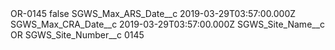 <?xml version="1.0" encoding="UTF-8"?>
<CustomMetadata xmlns="http://soap.sforce.com/2006/04/metadata" xmlns:xsi="http://www.w3.org/2001/XMLSchema-instance" xmlns:xsd="http://www.w3.org/2001/XMLSchema">
    <label>OR-0145</label>
    <protected>false</protected>
    <values>
        <field>SGWS_Max_ARS_Date__c</field>
        <value xsi:type="xsd:dateTime">2019-03-29T03:57:00.000Z</value>
    </values>
    <values>
        <field>SGWS_Max_CRA_Date__c</field>
        <value xsi:type="xsd:dateTime">2019-03-29T03:57:00.000Z</value>
    </values>
    <values>
        <field>SGWS_Site_Name__c</field>
        <value xsi:type="xsd:string">OR</value>
    </values>
    <values>
        <field>SGWS_Site_Number__c</field>
        <value xsi:type="xsd:string">0145</value>
    </values>
</CustomMetadata>

